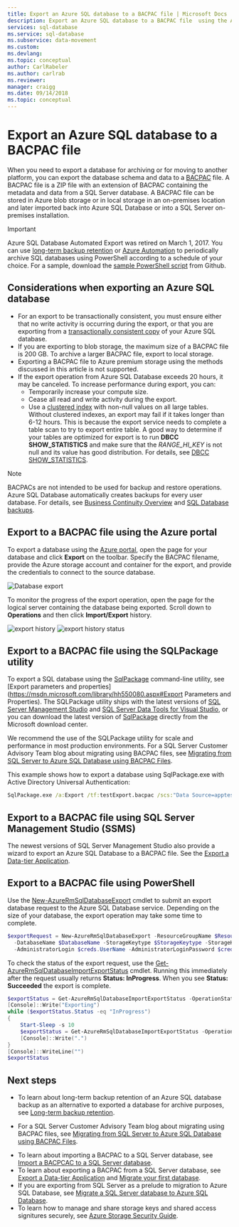 ```yaml
---
title: Export an Azure SQL database to a BACPAC file | Microsoft Docs
description: Export an Azure SQL database to a BACPAC file  using the Azure portal
services: sql-database
ms.service: sql-database
ms.subservice: data-movement
ms.custom: 
ms.devlang: 
ms.topic: conceptual
author: CarlRabeler
ms.author: carlrab
ms.reviewer:
manager: craigg
ms.date: 09/14/2018
ms.topic: conceptual
---
```

# Export an Azure SQL database to a BACPAC file

When you need to export a database for archiving or for moving to another platform, you can export the database schema and data to a [BACPAC](https://msdn.microsoft.com/library/ee210546.aspx#Anchor_4) file. A BACPAC file is a ZIP file with an extension of BACPAC containing the metadata and data from a SQL Server database. A BACPAC file can be stored in Azure blob storage or in local storage in an on-premises location and later imported back into Azure SQL Database or into a SQL Server on-premises installation. 

> [!IMPORTANT] 
> Azure SQL Database Automated Export was retired on March 1, 2017. You can use [long-term backup retention](sql-database-long-term-retention.md
) or [Azure Automation](https://github.com/Microsoft/azure-docs/blob/2461f706f8fc1150e69312098640c0676206a531/articles/automation/automation-intro.md) to periodically archive SQL databases using PowerShell according to a schedule of your choice. For a sample, download the [sample PowerShell script](https://github.com/Microsoft/sql-server-samples/tree/master/samples/manage/azure-automation-automated-export) from Github.
>

## Considerations when exporting an Azure SQL database

* For an export to be transactionally consistent, you must ensure either that no write activity is occurring during the export, or that you are exporting from a [transactionally consistent copy](sql-database-copy.md) of your Azure SQL database.
* If you are exporting to blob storage, the maximum size of a BACPAC file is 200 GB. To archive a larger BACPAC file, export to local storage.
* Exporting a BACPAC file to Azure premium storage using the methods discussed in this article is not supported.
* If the export operation from Azure SQL Database exceeds 20 hours, it may be canceled. To increase performance during export, you can:
  * Temporarily increase your compute size.
  * Cease all read and write activity during the export.
  * Use a [clustered index](https://msdn.microsoft.com/library/ms190457.aspx) with non-null values on all large tables. Without clustered indexes, an export may fail if it takes longer than 6-12 hours. This is because the export service needs to complete a table scan to try to export entire table. A good way to determine if your tables are optimized for export is to run **DBCC SHOW_STATISTICS** and make sure that the *RANGE_HI_KEY* is not null and its value has good distribution. For details, see [DBCC SHOW_STATISTICS](https://msdn.microsoft.com/library/ms174384.aspx).

> [!NOTE]
> BACPACs are not intended to be used for backup and restore operations. Azure SQL Database automatically creates backups for every user database. For details, see [Business Continuity Overview](sql-database-business-continuity.md) and [SQL Database backups](sql-database-automated-backups.md).  
> 

## Export to a BACPAC file using the Azure portal

To export a database using the [Azure portal](https://portal.azure.com), open the page for your database and click **Export** on the toolbar. Specify the BACPAC filename, provide the Azure storage account and container for the export, and provide the credentials to connect to the source database.  

![Database export](./media/sql-database-export/database-export.png)

To monitor the progress of the export operation, open the page for the logical server containing the database being exported. Scroll down to **Operations** and then click **Import/Export** history.

![export history](./media/sql-database-export/export-history.png)
![export history status](./media/sql-database-export/export-history2.png)

## Export to a BACPAC file using the SQLPackage utility

To export a SQL database using the [SqlPackage](https://msdn.microsoft.com/library/hh550080.aspx) command-line utility, see [Export parameters and properties](https://msdn.microsoft.com/library/hh550080.aspx#Export Parameters and Properties). The SQLPackage utility ships with the latest versions of [SQL Server Management Studio](https://msdn.microsoft.com/library/mt238290.aspx) and [SQL Server Data Tools for Visual Studio](https://msdn.microsoft.com/library/mt204009.aspx), or you can download the latest version of [SqlPackage](https://www.microsoft.com/download/details.aspx?id=53876) directly from the Microsoft download center.

We recommend the use of the SQLPackage utility for scale and performance in most production environments. For a SQL Server Customer Advisory Team blog about migrating using BACPAC files, see [Migrating from SQL Server to Azure SQL Database using BACPAC Files](https://blogs.msdn.microsoft.com/sqlcat/2016/10/20/migrating-from-sql-server-to-azure-sql-database-using-bacpac-files/).

This example shows how to export a database using SqlPackage.exe with Active Directory Universal Authentication:

```cmd
SqlPackage.exe /a:Export /tf:testExport.bacpac /scs:"Data Source=apptestserver.database.windows.net;Initial Catalog=MyDB;" /ua:True /tid:"apptest.onmicrosoft.com"
```

## Export to a BACPAC file using SQL Server Management Studio (SSMS)

The newest versions of SQL Server Management Studio also provide a wizard to export an Azure SQL Database to a BACPAC file. See the [Export a Data-tier Application](https://docs.microsoft.com/sql/relational-databases/data-tier-applications/export-a-data-tier-application).

## Export to a BACPAC file using PowerShell

Use the [New-AzureRmSqlDatabaseExport](/powershell/module/azurerm.sql/new-azurermsqldatabaseexport) cmdlet to submit an export database request to the Azure SQL Database service. Depending on the size of your database, the export operation may take some time to complete.

 ```powershell
 $exportRequest = New-AzureRmSqlDatabaseExport -ResourceGroupName $ResourceGroupName -ServerName $ServerName `
   -DatabaseName $DatabaseName -StorageKeytype $StorageKeytype -StorageKey $StorageKey -StorageUri $BacpacUri `
   -AdministratorLogin $creds.UserName -AdministratorLoginPassword $creds.Password
 ```

To check the status of the export request, use the [Get-AzureRmSqlDatabaseImportExportStatus](/powershell/module/azurerm.sql/get-azurermsqldatabaseimportexportstatus) cmdlet. Running this immediately after the request usually returns **Status: InProgress**. When you see **Status: Succeeded** the export is complete.

```powershell
$exportStatus = Get-AzureRmSqlDatabaseImportExportStatus -OperationStatusLink $exportRequest.OperationStatusLink
[Console]::Write("Exporting")
while ($exportStatus.Status -eq "InProgress")
{
    Start-Sleep -s 10
    $exportStatus = Get-AzureRmSqlDatabaseImportExportStatus -OperationStatusLink $exportRequest.OperationStatusLink
    [Console]::Write(".")   
}
[Console]::WriteLine("")
$exportStatus
```

## Next steps

* To learn about long-term backup retention of an Azure SQL database backup as an alternative to exported a database for archive purposes, see [Long-term backup retention](sql-database-long-term-retention.md).
- For a SQL Server Customer Advisory Team blog about migrating using BACPAC files, see [Migrating from SQL Server to Azure SQL Database using BACPAC Files](https://blogs.msdn.microsoft.com/sqlcat/2016/10/20/migrating-from-sql-server-to-azure-sql-database-using-bacpac-files/).
* To learn about importing a BACPAC to a SQL Server database, see [Import a BACPCAC to a SQL Server database](https://msdn.microsoft.com/library/hh710052.aspx).
* To learn about exporting a BACPAC from a SQL Server database, see [Export a Data-tier Application](https://docs.microsoft.com/sql/relational-databases/data-tier-applications/export-a-data-tier-application) and [Migrate your first database](sql-database-migrate-your-sql-server-database.md).
* If you are exporting from SQL Server as a prelude to migration to Azure SQL Database, see [Migrate a SQL Server database to Azure SQL Database](sql-database-cloud-migrate.md).
* To learn how to manage and share storage keys and shared access signitures securely, see [Azure Storage Security Guide](https://docs.microsoft.com/azure/storage/common/storage-security-guide).

